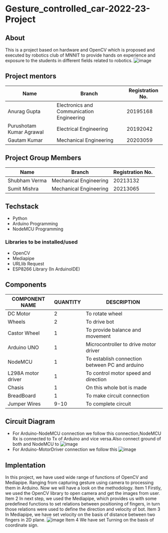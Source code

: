 # Gesture_controlled_car-2022-23-Project
## About
This is a project based on hardware and OpenCV which is proposed and executed by robotics club of MNNIT to provide hands on experience and exposure to the students in different fields related to robotics.
![image](https://user-images.githubusercontent.com/130023827/230298919-71846126-458d-4e24-8479-0ad96877c274.png)

## Project mentors
| Name  | Branch | Registration No. |
| -------- | -------- | -------- |
| Anurag Gupta | Electronics and Communication Engineering | 20195168 |
| Purushotam Kumar Agrawal | Electrical Engineering |	20192042 |
| Gautam Kumar | Mechanical Engineering | 20203059 |
## Project Group Members
| Name | Branch | Registration No. |
| -------- | -------- | -------- |
| Shubham Verma | Mechanical Engineering | 20213132 |
| Sumit Mishra | Mechanical Engineering | 20213065 |
## Techstack
- Python
- Arduino Programming
- NodeMCU Programming
### Libraries to be installed/used 
- OpenCV
- Mediapipe
- URLlib Request
- ESP8266 Library (In ArduinoIDE)

## Components
|COMPONENT NAME |QUANTITY | DESCRIPTION |
| -------- | -------- | -------- |
| DC Motor | 2 | To rotate wheel |
| Wheels | 2 | To drive bot |
| Castor Wheel | 1 | To provide balance and movement |
| Arduino UNO | 1 | Microcontroller to drive motor driver |
| NodeMCU | 1 | To establish connection between PC and arduino |
| L298A motor driver| 1 | To control motor speed and direction  |
| Chasis | 1 | On this whole bot is made |
| BreadBoard | 1 | To make circuit connection |
| Jumper Wires | 9-10 | To complete circuit |
## Circuit Diagram
- For Arduino-NodeMCU connection we follow this connection,NodeMCU Rx is connected to Tx of Arduino and vice versa.Also connect ground of both and NodeMCU to
![image](https://user-images.githubusercontent.com/130023827/230319898-a2edb609-0a2e-46b1-98fb-fd2a2bcfb58e.png)
- For Arduino-MotorDriver connection we follow this
![image](https://user-images.githubusercontent.com/130023827/230362082-3256b84f-8008-4185-aa89-0a272fdf48d5.png)

## Implentation 
In this project, we have used wide range of functions of OpenCV and Mediapipe. Ranging from capturing gesture using camera to processing them in Arduino. Now we will have a look on the methodology.
Item 1 Firstly, we used the OpenCV library to open camera and get the images from user.
Item 2 In next step, we used the Mediapipe, which provides us with some predefined functions to set relations between positioning of fingers, in turn those relations were used to define the direction and velocity of bot.
Item 3 In Mediapipe, we have set velocity on the basis of distance between two fingers in 2D plane.
![image](https://user-images.githubusercontent.com/130023827/230366589-316a7fdb-c58e-4dc5-8c7b-787c99f5b9dc.png)
Item 4 We have set Turning on the basis of coordinate sign.



